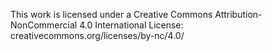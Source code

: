 This work is licensed under a Creative Commons Attribution-NonCommercial 4.0 International License:
creativecommons.org/licenses/by-nc/4.0/
